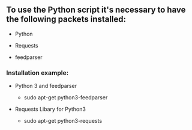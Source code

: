 ## To use the Python script it's necessary to have the following packets installed:

-	Python

-	Requests

-	feedparser



### Installation example:
	
- Python 3 and feedparser
	
	- sudo apt-get python3-feedparser
	
- Requests Libary for Python3
	
	- sudo apt-get python3-requests
